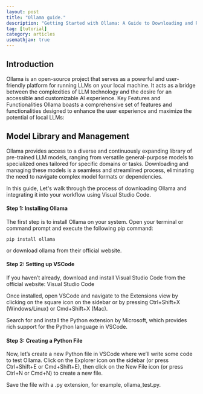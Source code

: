 ```yaml
---
layout: post
title: "Ollama guide."
description: "Getting Started with Ollama: A Guide to Downloading and Running on VSCode."
tag: [tutorial]
category: articles
usemathjax: true
---
```


## Introduction 

Ollama is an open-source project that serves as a powerful and user-friendly platform for running LLMs on your local machine. It acts as a bridge between the complexities of LLM technology and the desire for an accessible and customizable AI experience.
Key Features and Functionalities
Ollama boasts a comprehensive set of features and functionalities designed to enhance the user experience and maximize the potential of local LLMs:

## Model Library and Management
Ollama provides access to a diverse and continuously expanding library of pre-trained LLM models, ranging from versatile general-purpose models to specialized ones tailored for specific domains or tasks. Downloading and managing these models is a seamless and streamlined process, eliminating the need to navigate complex model formats or dependencies.


In this guide, Let's walk through the process of downloading Ollama and integrating it into your workflow using Visual Studio Code.

#### Step 1: Installing Ollama
The first step is to install Ollama on your system. Open your terminal or command prompt and execute the following pip command:

```
pip install ollama
```
or download ollama from their official website. 

#### Step 2: Setting up VSCode

If you haven’t already, download and install Visual Studio Code from the official website: Visual Studio Code

Once installed, open VSCode and navigate to the Extensions view by clicking on the square icon on the sidebar or by pressing Ctrl+Shift+X (Windows/Linux) or Cmd+Shift+X (Mac).

Search for and install the Python extension by Microsoft, which provides rich support for the Python language in VSCode.

#### Step 3: Creating a Python File

Now, let’s create a new Python file in VSCode where we’ll write some code to test Ollama. Click on the Explorer icon on the sidebar (or press Ctrl+Shift+E or Cmd+Shift+E), then click on the New File icon (or press Ctrl+N or Cmd+N) to create a new file.

Save the file with a .py extension, for example, ollama_test.py.


